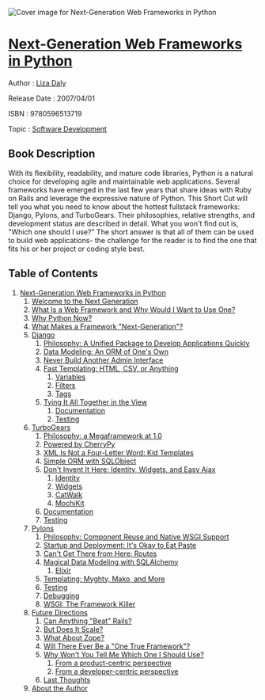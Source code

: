 ![Cover image for Next-Generation Web Frameworks in Python](https://imgdetail.ebookreading.net/cover/cover/software_development/EB9780596513719.jpg)

[Next-Generation Web Frameworks in Python](https://ebookreading.net/view/book/Next-Generation+Web+Frameworks+in+Python-EB9780596513719_1.html "Next-Generation Web Frameworks in Python")
====================================================================================================================

Author : [Liza Daly](https://ebookreading.net/search/author/Liza+Daly)

Release Date : 2007/04/01

ISBN : 9780596513719

Topic : [Software Development](https://ebookreading.net/search/category/software-development)

Book Description
-----------------

 With its flexibility, readability, and mature code libraries, Python is a natural choice for developing agile and maintainable web applications. Several frameworks have emerged in the last few years that share ideas with Ruby on Rails and leverage the expressive nature of Python. This Short Cut will tell you what you need to know about the hottest fullstack frameworks: Django, Pylons, and TurboGears. Their philosophies, relative strengths, and development status are described in detail. 
What you won't find out is, "Which one should I use?" The short answer is that all of them can be used to build web applications- the challenge for the reader is to find the one that fits his or her project or coding style best.
              
Table of Contents
-----------------

1. [Next-Generation Web Frameworks in Python](https://ebookreading.net/view/book/Next-Generation+Web+Frameworks+in+Python-EB9780596513719_2.html)
    1. [Welcome to the Next Generation](https://ebookreading.net/view/book/Next-Generation+Web+Frameworks+in+Python-EB9780596513719_2.html#welcome_to_the_next)
    1. [What Is a Web Framework and Why Would I Want to Use One?](https://ebookreading.net/view/book/Next-Generation+Web+Frameworks+in+Python-EB9780596513719_3.html)
    1. [Why Python Now?](https://ebookreading.net/view/book/Next-Generation+Web+Frameworks+in+Python-EB9780596513719_4.html)
    1. [What Makes a Framework &quot;Next-Generation&quot;?](https://ebookreading.net/view/book/Next-Generation+Web+Frameworks+in+Python-EB9780596513719_5.html)
    1. [Django](https://ebookreading.net/view/book/Next-Generation+Web+Frameworks+in+Python-EB9780596513719_6.html)
        1. [Philosophy: A Unified Package to Develop Applications Quickly](https://ebookreading.net/view/book/Next-Generation+Web+Frameworks+in+Python-EB9780596513719_6.html#philosophy_a_unifie)
        1. [Data Modeling: An ORM of One&#39;s Own](https://ebookreading.net/view/book/Next-Generation+Web+Frameworks+in+Python-EB9780596513719_6.html#data_modeling_an_or)
        1. [Never Build Another Admin Interface](https://ebookreading.net/view/book/Next-Generation+Web+Frameworks+in+Python-EB9780596513719_6.html#never_build_another)
        1. [Fast Templating: HTML, CSV, or Anything](https://ebookreading.net/view/book/Next-Generation+Web+Frameworks+in+Python-EB9780596513719_6.html#fast_templating_htm)
            1. [Variables](https://ebookreading.net/view/book/Next-Generation+Web+Frameworks+in+Python-EB9780596513719_6.html#variables)
            1. [Filters](https://ebookreading.net/view/book/Next-Generation+Web+Frameworks+in+Python-EB9780596513719_6.html#filters)
            1. [Tags](https://ebookreading.net/view/book/Next-Generation+Web+Frameworks+in+Python-EB9780596513719_6.html#tags)
        1. [Tying It All Together in the View](https://ebookreading.net/view/book/Next-Generation+Web+Frameworks+in+Python-EB9780596513719_6.html#tying_it_all_togeth)
            1. [Documentation](https://ebookreading.net/view/book/Next-Generation+Web+Frameworks+in+Python-EB9780596513719_6.html#documentation)
            1. [Testing](https://ebookreading.net/view/book/Next-Generation+Web+Frameworks+in+Python-EB9780596513719_6.html#testing)
    1. [TurboGears](https://ebookreading.net/view/book/Next-Generation+Web+Frameworks+in+Python-EB9780596513719_7.html)
        1. [Philosophy: a Megaframework at 1.0](https://ebookreading.net/view/book/Next-Generation+Web+Frameworks+in+Python-EB9780596513719_7.html#philosophy_a_megafr)
        1. [Powered by CherryPy](https://ebookreading.net/view/book/Next-Generation+Web+Frameworks+in+Python-EB9780596513719_7.html#powered_by_cherrypy)
        1. [XML Is Not a Four-Letter Word: Kid Templates](https://ebookreading.net/view/book/Next-Generation+Web+Frameworks+in+Python-EB9780596513719_7.html#xml_is_not_a_fourle)
        1. [Simple ORM with SQLObject](https://ebookreading.net/view/book/Next-Generation+Web+Frameworks+in+Python-EB9780596513719_7.html#simple_orm_with_sql)
        1. [Don&#39;t Invent It Here: Identity, Widgets, and Easy Ajax](https://ebookreading.net/view/book/Next-Generation+Web+Frameworks+in+Python-EB9780596513719_7.html#dont_invent_it_here)
            1. [Identity](https://ebookreading.net/view/book/Next-Generation+Web+Frameworks+in+Python-EB9780596513719_7.html#identity)
            1. [Widgets](https://ebookreading.net/view/book/Next-Generation+Web+Frameworks+in+Python-EB9780596513719_7.html#widgets)
            1. [CatWalk](https://ebookreading.net/view/book/Next-Generation+Web+Frameworks+in+Python-EB9780596513719_7.html#catwalk)
            1. [MochiKit](https://ebookreading.net/view/book/Next-Generation+Web+Frameworks+in+Python-EB9780596513719_7.html#mochikit)
        1. [Documentation](https://ebookreading.net/view/book/Next-Generation+Web+Frameworks+in+Python-EB9780596513719_7.html#documentation1)
        1. [Testing](https://ebookreading.net/view/book/Next-Generation+Web+Frameworks+in+Python-EB9780596513719_7.html#testing1)
    1. [Pylons](https://ebookreading.net/view/book/Next-Generation+Web+Frameworks+in+Python-EB9780596513719_8.html)
        1. [Philosophy: Component Reuse and Native WSGI Support](https://ebookreading.net/view/book/Next-Generation+Web+Frameworks+in+Python-EB9780596513719_8.html#philosophy_componen)
        1. [Startup and Deployment: It&#39;s Okay to Eat Paste](https://ebookreading.net/view/book/Next-Generation+Web+Frameworks+in+Python-EB9780596513719_8.html#startup_and_deploym)
        1. [Can&#39;t Get There from Here: Routes](https://ebookreading.net/view/book/Next-Generation+Web+Frameworks+in+Python-EB9780596513719_8.html#cant_get_there_from)
        1. [Magical Data Modeling with SQLAlchemy](https://ebookreading.net/view/book/Next-Generation+Web+Frameworks+in+Python-EB9780596513719_8.html#magical_data_modeli)
            1. [Elixir](https://ebookreading.net/view/book/Next-Generation+Web+Frameworks+in+Python-EB9780596513719_8.html#elixir)
        1. [Templating: Myghty, Mako, and More](https://ebookreading.net/view/book/Next-Generation+Web+Frameworks+in+Python-EB9780596513719_8.html#templating_myghty_m)
        1. [Testing](https://ebookreading.net/view/book/Next-Generation+Web+Frameworks+in+Python-EB9780596513719_8.html#testing2)
        1. [Debugging](https://ebookreading.net/view/book/Next-Generation+Web+Frameworks+in+Python-EB9780596513719_8.html#debugging)
        1. [WSGI: The Framework Killer](https://ebookreading.net/view/book/Next-Generation+Web+Frameworks+in+Python-EB9780596513719_8.html#wsgi_the_framework_)
    1. [Future Directions](https://ebookreading.net/view/book/Next-Generation+Web+Frameworks+in+Python-EB9780596513719_9.html)
        1. [Can Anything &quot;Beat&quot; Rails?](https://ebookreading.net/view/book/Next-Generation+Web+Frameworks+in+Python-EB9780596513719_9.html#can_anything_beat_r)
        1. [But Does It Scale?](https://ebookreading.net/view/book/Next-Generation+Web+Frameworks+in+Python-EB9780596513719_9.html#but_does_it_scale)
        1. [What About Zope?](https://ebookreading.net/view/book/Next-Generation+Web+Frameworks+in+Python-EB9780596513719_9.html#what_about_zope)
        1. [Will There Ever Be a &quot;One True Framework&quot;?](https://ebookreading.net/view/book/Next-Generation+Web+Frameworks+in+Python-EB9780596513719_9.html#will_there_ever_be_)
        1. [Why Won&#39;t You Tell Me Which One I Should Use?](https://ebookreading.net/view/book/Next-Generation+Web+Frameworks+in+Python-EB9780596513719_9.html#why_wont_you_tell_m)
            1. [From a product-centric perspective](https://ebookreading.net/view/book/Next-Generation+Web+Frameworks+in+Python-EB9780596513719_9.html#from_a_productcentr)
            1. [From a developer-centric perspective](https://ebookreading.net/view/book/Next-Generation+Web+Frameworks+in+Python-EB9780596513719_9.html#id2532821)
        1. [Last Thoughts](https://ebookreading.net/view/book/Next-Generation+Web+Frameworks+in+Python-EB9780596513719_9.html#last_thoughts)
    1. [About the Author](https://ebookreading.net/view/book/Next-Generation+Web+Frameworks+in+Python-EB9780596513719_10.html)
